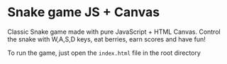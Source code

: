 # Snake game JS + Canvas

Classic Snake game made with pure JavaScript + HTML Canvas. Control the snake with W,A,S,D keys, eat berries, earn scores and have fun!

To run the game, just open the <code>index.html</code> file in the root directory
